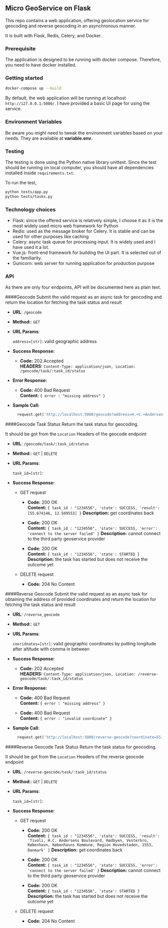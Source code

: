 ## Micro GeoService on Flask

This repo contains a web application, offering geolocation service for geocoding and reverse geocoding in an asynchronous manner.

It is built with Flask, Redis, Celery, and Docker.

### Prerequisite
The application is designed to be running with docker compose. Therefore, you need to have docker installed.

### Getting started

```sh
docker-compose up --build
```

By default, the web application will be running at localhost `http://127.0.0.1:5000/`. I have provided
a basic UI page for using the service.

### Environment Variables

Be aware you might need to tweak the environment variables based on your needs. 
They are available at **variable.env**. 

### Testing
The testing is done using the Python native library unittest. 
Since the test should be running on local computer, you should have all dependencies installed inside `requirements.txt`.

To run the test, 

```sh
python tests/app.py
python tests/tasks.py
```

### Technology choices

- Flask: since the offered service is relatively simple, I choose it as it is the most widely used micro web framework for Python
- Redis: used as the message broker for Celery. It is stable and can be used for other purposes like caching
- Celery: async task queue for processing input. It is widely used and I have used it a lot.
- Vue.js: front-end framework for building the UI part. It is selected out of the familiarity.
- Gunicorn: web server for running application for production purpose

### API

As there are only four endpoints, API will be documented here as plain text.

####Geocode
Submit the valid request as an async task for geocoding and return the location for fetching the task status and result

* **URL**:  `/geocode`
* **Method:**: `GET`
*  **URL Params**:

   `address=[str]`: valid geographic address 

* **Success Response:**

  * **Code:** 202 Accepted <br />
    **HEADERS:** `Content-Type: application/json, Location: /geocode/task/:task_id/status`
 
* **Error Response:**

  * **Code:** 400 Bad Request <br />
    **Content:** `{ error : "missing address" }`

* **Sample Call:**

  ```Python
    request.get('http://localhost:5000/geocode?address=H.+C.+Andersens+Blvd.+27,+1553+K%C3%B8benhavn+V,+Denmark')
  ```

####Geocode Task Status
Return the task status for geocoding.

It should be got from the `Location` Headers of the geocode endpoint 

* **URL**:  `/geocode/task/:task_id/status`
* **Method:**: `GET` | `DELETE`
*  **URL Params**:

   `task_id=[str]`: 

* **Success Response:**

  * GET request
      * **Code:** 200 OK <br />
        **Content:** `{ task_id : "1234556", 'state': SUCCESS, 'result': [55.674146, 12.569553] }`
        **Description:** get coordinates back
      
      * **Code:** 200 OK <br />
        **Content:** `{ task_id : "1234556", 'state': SUCCESS, 'error': 'connect to the server failed' }`
        **Description:** cannot connect to the third party geoservice provider
        
      * **Code:** 200 OK <br />
        **Content:** `{ task_id : "1234556", 'state': STARTED }`
        **Description:** the task has started but does not receive the outcome yet
        
  * DELETE request
      * **Code:** 204 No Content 


####Reverse Geocode
Submit the valid request as an async task for obtaining the address of provided coordinates 
and return the location for fetching the task status and result

* **URL**:  `/reverse_geocode`
* **Method:**: `GET`
*  **URL Params**:

   `cooridnates=[str]`: valid geographic coordinates by putting longitude after altitude with comma in between

* **Success Response:**

  * **Code:** 202 Accepted <br />
    **HEADERS:** `Content-Type: application/json, Location: /reverse-geocode/task/:task_id/status`
 
* **Error Response:**

  * **Code:** 400 Bad Request <br />
    **Content:** `{ error : "missing address" }`
    
  * **Code:** 400 Bad Request <br />
    **Content:** `{ error : "invalid coordinate" }`
     

* **Sample Call:**

  ```Python
    request.get('http://localhost:5000/reverse-geocode?coordinate=55.674146,12.569553')
  ```

####Reverse Geocode Task Status
Return the task status for geocoding.

It should be got from the `Location` Headers of the reverse geocode endpoint 

* **URL**:  `/reverse-geocode/task/:task_id/status`
* **Method:**: `GET` | `DELETE`
*  **URL Params**:

   `task_id=[str]`: 

* **Success Response:**

  * GET request
      * **Code:** 200 OK <br />
        **Content:** `{ task_id : "1234556", 'state': SUCCESS, 'result': 'Tivoli, H.C. Andersens Boulevard, Kødbyen, Vesterbro, København, Københavns Kommune, Region Hovedstaden, 1553, Danmark' }`
        **Description:** get coordinates back
      
      * **Code:** 200 OK <br />
        **Content:** `{ task_id : "1234556", 'state': SUCCESS, 'error': 'connect to the server failed' }`
        **Description:** cannot connect to the third party geoservice provider
        
      * **Code:** 200 OK <br />
        **Content:** `{ task_id : "1234556", 'state': STARTED }`
        **Description:** the task has started but does not receive the outcome yet
        
  * DELETE request
      * **Code:** 204 No Content 

